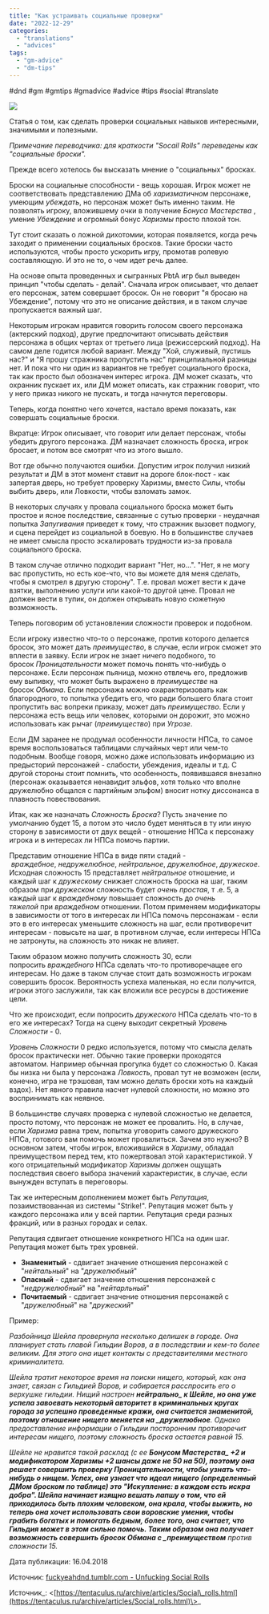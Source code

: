 ```yaml
---
title: "Как устраивать социальные проверки"
date: "2022-12-29"
categories: 
  - "translations"
  - "advices"
tags: 
  - "gm-advice"
  - "dm-tips"
---
```


#dnd #gm #gmtips #gmadvice #advice #tips #social #translate

![](https://cyborgsandmages.com/wp-content/uploads/2022/12/122922_1604_1.png)

Статья о том, как сделать проверки социальных навыков интересными, значимыми и полезными.

_Примечание переводчика: для краткости "Socail Rolls" переведены как "социальные броски"._

Прежде всего хотелось бы высказать мнение о "социальных" бросках.

Броски на социальные способности - вещь хорошая. Игрок может не соответствовать представлению ДМа об _харизматичном_ персонаже, умеющим _убеждать_, но персонаж может быть именно таким. Не позволять игроку, вложившему очки в получение _Бонуса Мастерства_ , умение _Убеждение_ и огромный бонус _Харизмы_ просто плохой тон.

Тут стоит сказать о ложной дихотомии, которая появляется, когда речь заходит о применении социальных бросков. Такие броски часто используются, чтобы просто ускорить игру, промотав ролевую составляющую. И это не то, о чем идет речь далее.

На основе опыта проведенных и сыгранных PbtA игр был выведен принцип "чтобы сделать - делай". Сначала игрок описывает, что делает его персонаж, затем совершает бросок. Он не говорит "я бросаю на Убеждение", потому что это не описание действия, и в таком случае пропускается важный шаг.

Некоторым игрокам нравится говорить голосом своего персонажа (актерский подход), другие предпочитают описывать действия персонажа в общих чертах от третьего лица (режиссерский подход). На самом деле годится любой вариант. Между "Хой, служивый, пустишь нас?" и "Я прошу стражника пропустить нас" принципиальной разницы нет. И пока что ни один из вариантов не требует социального броска, так как просто был обозначен интерес игрока. ДМ может сказать, что охранник пускает их, или ДМ может описать, как стражник говорит, что у него приказ никого не пускать, и тогда начнутся переговоры.

Теперь, когда понятно чего хочется, настало время показать, как совершать социальные броски.

Вкратце: Игрок описывает, что говорит или делает персонаж, чтобы убедить другого персонажа. ДМ назначает сложность броска, игрок бросает, и потом все смотрят что из этого вышло.

Вот где обычно получаются ошибки. Допустим игрок получил низкий результат и ДМ в этот момент ставит на дороге блок-пост - как запертая дверь, но требует проверку Харизмы, вместо Силы, чтобы выбить дверь, или Ловкости, чтобы взломать замок.

В некоторых случаях у провала социального броска может быть простое и ясное последствие, связанные с сутью проверки - неудачная попытка _Запугивания_ приведет к тому, что стражник вызовет подмогу, и сцена перейдет из социальной в боевую. Но в большинстве случаев не имеет смысла просто эскалировать трудности из-за провала социального броска.

В таком случае отлично подходит вариант "Нет, но…". "Нет, я не могу вас пропустить, но есть кое-что, что вы можете для меня сделать, чтобы я смотрел в другую сторону". Т.е. провал может вести к даче взятки, выполнению услуги или какой-то другой цене. Провал не должен вести в тупик, он должен открывать новую сюжетную возможность.

Теперь поговорим об установлении сложности проверок и подобном.

Если игроку известно что-то о персонаже, против которого делается бросок, это может дать _преимущество_, в случае, если игрок сможет это вплести в заявку. Если игрок не знает ничего подобного, то бросок _Проницательности_ может помочь понять что-нибудь о персонаже. Если персонаж пьяница, можно отвлечь его, предложив ему выпивку, что может быть выражено в _преимуществе_ на бросок _Обмана_. Если персонажа можно охарактеризовать как благородного, то попытка убедить его, что ради большего блага стоит пропустить вас вопреки приказу, может дать _преимущество_. Если у персонажа есть вещь или человек, которыми он дорожит, это можно использовать как рычаг (_преимущество_) при _Угрозе_.

Если ДМ заранее не продумал особенности личности НПСа, то самое время воспользоваться таблицами случайных черт или чем-то подобным. Вообще говоря, можно даже использовать информацию из предысторий персонажей - слабости, убеждения, идеалы и т.д. С другой стороны стоит помнить, что особенность, появившаяся внезапно (персонаж оказывается ненавидит эльфов, хотя только что вполне дружелюбно общался с партийным эльфом) вносит нотку диссонанса в плавность повествования.

Итак, как же назначать _Сложность Броска_? Пусть значение по умолчанию будет 15, а потом это число будет меняться в ту или иную сторону в зависимости от двух вещей - отношение НПСа к персонажу игрока и в интересах ли НПСа помочь партии.

Представим отношение НПСа в виде пяти стадий - _враждебное_, _недружелюбное_, _нейтральное_, _дружелюбное_, _дружеское_. Исходная сложность 15 представляет _нейтральное_ отношение, и каждый шаг к _дружескому_ снижает сложность броска на шаг, таким образом при _дружеском_ сложность будет _очень простая_, т .е. 5, а каждый шаг к _враждебному_ повышает сложность до _очень тяжелой_ при _враждебном_ отношении. Потом применяем модификаторы в зависимости от того в интересах ли НПСа помочь персонажам - если это в его интересах уменьшите сложность на шаг, если противоречит интересам - повысьте на шаг, в противном случае, если интересы НПСа не затронуты, на сложность это никак не влияет.

Таким образом можно получить сложность 30, если попросить _враждебного_ НПСа сделать что-то противоречащее его интересам. Но даже в таком случае стоит дать возможность игрокам совершить бросок. Вероятность успеха маленькая, но если получится, игроки этого заслужили, так как вложили все ресурсы в достижение цели.

Что же происходит, если попросить _дружеского_ НПСа сделать что-то в его же интересах? Тогда на сцену выходит секретный _Уровень Сложности_ - 0.

_Уровень Сложности_ 0 редко используется, потому что смысла делать бросок практически нет. Обычно такие проверки проходятся автоматом. Например обычная прогулка будет со сложностью 0. Какая бы низка ни была у персонажа _Ловкость_, провал тут не возможен (если, конечно, игра не трэшовая, там можно делать броски хоть на каждый вздох). Нет явного правила насчет нулевой сложности, но можно это воспринимать как неявное.

В большинстве случаях проверка с нулевой сложностью не делается, просто потому, что персонаж не может ее провалить. Но, в случае, если _Харизма_ равна трем, попытка уговорить самого дружеского НПСа, готового вам помочь может провалиться. Зачем это нужно? В основном затем, чтобы игрок, вложившийся в _Харизму_, обладал преимуществом перед тем, кто пожертвовал этой характеристикой. У кого отрицательный модификатор _Харизмы_ должен ощущать последствия своего выбора значений характеристик, в случае, если вынужден вступать в переговоры.

Так же интересным дополнением может быть _Репутация_, позаимствованная из системы "Strike!". Репутация может быть у каждого персонажа или у всей партии. Репутация среди разных фракций, или в разных городах и селах.

Репутация сдвигает отношение конкретного НПСа на один шаг. Репутация может быть трех уровней.

- **Знаменитый** - сдвигает значение отношения персонажей с "_нейтальный_" на "_дружелюбный_"
- **Опасный** - сдвигает значение отношения персонажей с "_недружелюбный_" на "_нейтарльный_"
- **Почитаемый** - сдвигает значение отношения персонажей с "_дружелюбный_" на "_дружеский_"

Пример:

_Разбойница Шейла провернула несколько делишек в городе. Она планирует стать главой Гильдии Воров, а в последствии и кем-то более великим. Для этого она ищет контакты с представителями местного криминалитета._

_Шейла тратит некоторое время на поиски нищего, который, как она знает, связан с Гильдией Воров, и собирается расспросить его о верхушке гильдии. Нищий настроен **нейтрально\_ к Шейле, но она уже успела завоевать некоторый авторитет в криминальных кругах города за успешно проведенные кражи, она считается _знаменитой_, поэтому отношение нищего меняется на \_дружелюбное**. Однако предоставление информации о Гильдии посторонним противоречит интересам нищего, поэтому сложность броска остается равной 15._

_Шейле не нравится такой расклад (с ее **Бонусом Мастерства\_ +2 и модификатором _Харизмы_ +2 шансы даже не 50 на 50), поэтому она решает совершить проверку _Проницательности_, чтобы узнать что-нибудь о нищем. Успех, она узнает что _идеал_ нищего (определенный ДМом броском по таблице) это "Искупление: в каждом есть искра добра". Шейла начинает изящно вешать лапшу о том, что ей приходилось быть плохим человеком, она крала, чтобы выжить, но теперь она хочет использовать свои воровские умения, чтобы грабить богатых и помогать бедным, более того, она считает, что Гильдия может в этом сильно помочь. Таким образом она получает возможность совершить бросок _Обмана_ с \_преимуществом** против сложности 15._

Дата публикации: 16.04.2018

Источник: [fuckyeahdnd.tumblr.com - Unfucking Social Rolls](https://fuckyeahdnd.tumblr.com/post/172683666447/unfucking-social-rolls)

Источник_: <[https://tentaculus.ru/archive/articles/Social\_rolls.html](https://tentaculus.ru/archive/articles/Social_rolls.html)\>_
